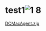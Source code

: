 # test1![1 8](https://user-images.githubusercontent.com/89628547/164953549-a589429c-a9f2-48ee-8a01-1237d7b803c8.png)
[DCMacAgent.zip](https://github.com/praveencask/test1/files/8548929/DCMacAgent.zip)
